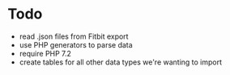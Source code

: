 # Todo

* read .json files from Fitbit export
* use PHP generators to parse data
* require PHP 7.2
* create tables for all other data types we're wanting to import

